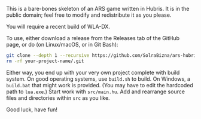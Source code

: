 This is a bare-bones skeleton of an ARS game written in Hubris. It is in the public domain; feel free to modify and redistribute it as you please.

You will require a recent build of WLA-DX.

To use, either download a release from the Releases tab of the GitHub page, or do (on Linux/macOS, or in Git Bash):

```sh
git clone --depth 1 --recursive https://github.com/SolraBizna/ars-hubris-skeleton your-project-name
rm -rf your-project-name/.git
```

Either way, you end up with your very own project complete with build system. On good operating systems, use `build.sh` to build. On Windows, a `build.bat` that might work is provided. (You may have to edit the hardcoded path to `lua.exe`.) Start work with `src/main.hu`. Add and rearrange source files and directories within `src` as you like.

Good luck, have fun!
